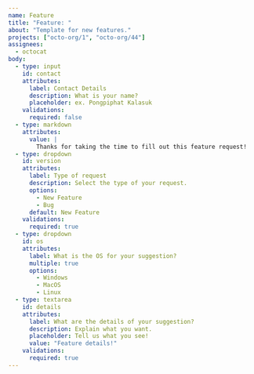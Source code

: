 ```yaml
---
name: Feature
title: "Feature: "
about: "Template for new features."
projects: ["octo-org/1", "octo-org/44"]
assignees:
  - octocat
body:
  - type: input
    id: contact
    attributes:
      label: Contact Details
      description: What is your name?
      placeholder: ex. Pongpiphat Kalasuk
    validations:
      required: false
  - type: markdown
    attributes:
      value: |
        Thanks for taking the time to fill out this feature request!
  - type: dropdown
    id: version
    attributes:
      label: Type of request
      description: Select the type of your request.
      options:
        - New Feature
        - Bug
      default: New Feature
    validations:
      required: true
  - type: dropdown
    id: os
    attributes:
      label: What is the OS for your suggestion?
      multiple: true
      options:
        - Windows
        - MacOS
        - Linux
  - type: textarea
    id: details
    attributes:
      label: What are the details of your suggestion?
      description: Explain what you want.
      placeholder: Tell us what you see!
      value: "Feature details!"
    validations:
      required: true
---
```

